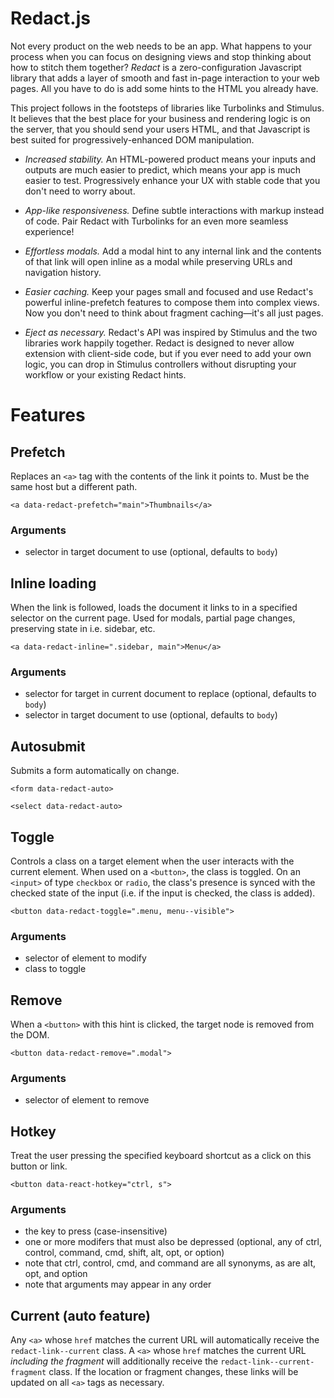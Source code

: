 # Redact.js

Not every product on the web needs to be an app. What happens to your process when you can focus on designing views and stop thinking about how to stitch them together? *Redact* is a zero-configuration Javascript library that adds a layer of smooth and fast in-page interaction to your web pages. All you have to do is add some hints to the HTML you already have.

This project follows in the footsteps of libraries like Turbolinks and Stimulus. It believes that the best place for your business and rendering logic is on the server, that you should send your users HTML, and that Javascript is best suited for progressively-enhanced DOM manipulation.

- *Increased stability.* An HTML-powered product means your inputs and outputs are much easier to predict, which means your app is much easier to test. Progressively enhance your UX with stable code that you don't need to worry about.

- *App-like responsiveness.* Define subtle interactions with markup instead of code. Pair Redact with Turbolinks for an even more seamless experience!

- *Effortless modals.* Add a modal hint to any internal link and the contents of that link will open inline as a modal while preserving URLs and navigation history.

- *Easier caching.* Keep your pages small and focused and use Redact's powerful inline-prefetch features to compose them into complex views. Now you don't need to think about fragment caching—it's all just pages.

- *Eject as necessary.* Redact's API was inspired by Stimulus and the two libraries work happily together. Redact is designed to never allow extension with client-side code, but if you ever need to add your own logic, you can drop in Stimulus controllers without disrupting your workflow or your existing Redact hints.

# Features

## Prefetch

Replaces an `<a>` tag with the contents of the link it points to. Must be the same host but a different path.

    <a data-redact-prefetch="main">Thumbnails</a>

### Arguments

- selector in target document to use (optional, defaults to `body`)

## Inline loading

When the link is followed, loads the document it links to in a specified selector on the current page. Used for modals, partial page changes, preserving state in i.e. sidebar, etc.

    <a data-redact-inline=".sidebar, main">Menu</a>

### Arguments

- selector for target in current document to replace (optional, defaults to `body`)
- selector in target document to use (optional, defaults to `body`)

## Autosubmit

Submits a form automatically on change.

    <form data-redact-auto>

    <select data-redact-auto>

## Toggle

Controls a class on a target element when the user interacts with the current element. When used on a `<button>`, the class is toggled. On an `<input>` of type `checkbox` or `radio`, the class's presence is synced with the checked state of the input (i.e. if the input is checked, the class is added).

    <button data-redact-toggle=".menu, menu--visible">

### Arguments

- selector of element to modify
- class to toggle

## Remove

When a `<button>` with this hint is clicked, the target node is removed from the DOM.

    <button data-redact-remove=".modal">

### Arguments

- selector of element to remove

## Hotkey

Treat the user pressing the specified keyboard shortcut as a click on this button or link.

    <button data-react-hotkey="ctrl, s">

### Arguments

- the key to press (case-insensitive)
- one or more modifers that must also be depressed (optional, any of ctrl, control, command, cmd, shift, alt, opt, or option)
- note that ctrl, control, cmd, and command are all synonyms, as are alt, opt, and option
- note that arguments may appear in any order

## Current (auto feature)

Any `<a>` whose `href` matches the current URL will automatically receive the `redact-link--current` class. A `<a>` whose `href` matches the current URL _including the fragment_ will additionally receive the `redact-link--current-fragment` class. If the location or fragment changes, these links will be updated on all `<a>` tags as necessary.

